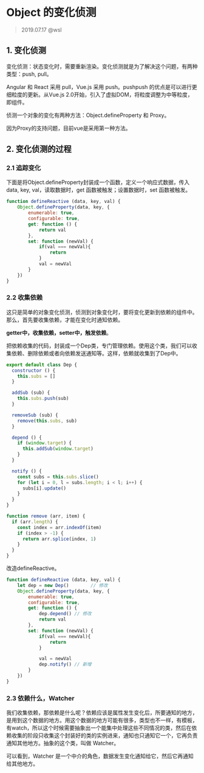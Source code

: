 # Object 的变化侦测

> 2019.07.17 @wsl

## 1. 变化侦测

变化侦测：状态变化时，需要重新渲染。变化侦测就是为了解决这个问题，有两种类型：push, pull。

Angular 和 React 采用 pull，Vue.js 采用 push。pushpush 的优点是可以进行更细粒度的更新。从Vue.js 2.0开始，引入了虚拟DOM，将粒度调整为中等粒度，即组件。

侦测一个对象的变化有两种方法：Object.defineProperty 和 Proxy。

因为Proxy的支持问题，目前vue是采用第一种方法。

## 2. 变化侦测的过程

### 2.1 追踪变化

下面是将Object.defineProperty封装成一个函数，定义一个响应式数据，传入data, key, val，读取数据时，get 函数被触发；设置数据时，set 函数被触发。

```javascript
function defineReactive (data, key, val) {
    Object.defineProperty(data, key, {
        enumerable: true,
        configurable: true,
        get: function () {
            return val
        },
        set: function (newVal) {
            if(val === newVal){
                return
            }
            val = newVal
        }
    })
}
```

### 2.2 收集依赖

这只是简单的对象变化侦测，侦测到对象变化时，要将变化更新到依赖的组件中。那么，首先要收集依赖，才能在变化时通知依赖。

**getter中，收集依赖，setter中，触发依赖**。

把依赖收集的代码，封装成一个Dep类，专门管理依赖。使用这个类，我们可以收集依赖、删除依赖或者向依赖发送通知等。这样，依赖就收集到了Dep中。

```javascript
export default class Dep {
  constructor () {
    this.subs = []
  }

  addSub (sub) {
    this.subs.push(sub)
  }

  removeSub (sub) {
    remove(this.subs, sub)
  }

  depend () {
    if (window.target) {
      this.addSub(window.target)
    }
  }

  notify () {
    const subs = this.subs.slice()
    for (let i = 0, l = subs.length; i < l; i++) {
      subs[i].update()
    }
  }
}

function remove (arr, item) {
  if (arr.length) {
    const index = arr.indexOf(item)
    if (index > -1) {
      return arr.splice(index, 1)
    }
  }
}
```

改造defineReactive。

```javascript
function defineReactive (data, key, val) {
    let dep = new Dep()        // 修改
    Object.defineProperty(data, key, {
        enumerable: true,
        configurable: true,
        get: function () {
            dep.depend() // 修改
            return val
        },
        set: function (newVal) {
            if(val === newVal){
                return
            }

            val = newVal
            dep.notify() // 新增
        }
    })
}
```

### 2.3 依赖什么，Watcher

我们收集依赖，那依赖是什么呢？依赖应该是属性发生变化后，所要通知的地方，是用到这个数据的地方。用这个数据的地方可能有很多，类型也不一样，有模板，有watch，所以这个时候需要抽象出一个能集中处理这些不同情况的类，然后在依赖收集的阶段只收集这个封装好的类的实例进来，通知也只通知它一个，它再负责通知其他地方。抽象的这个类，叫做 Watcher。

可以看到，Watcher 是一个中介的角色，数据发生变化通知给它，然后它再通知给其他地方。





